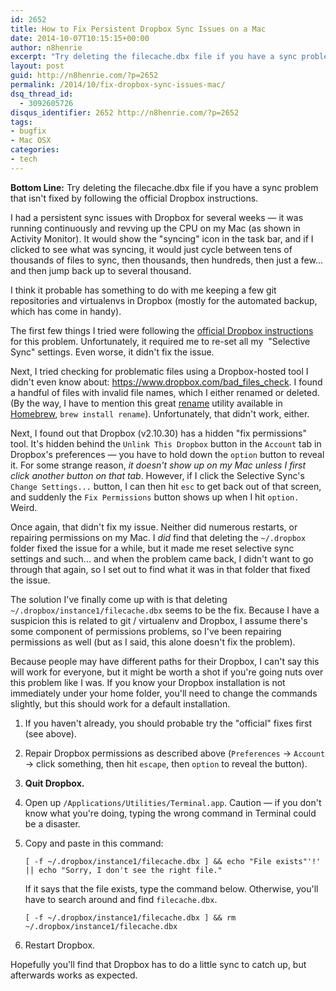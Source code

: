 ```yaml
---
id: 2652
title: How to Fix Persistent Dropbox Sync Issues on a Mac
date: 2014-10-07T10:15:15+00:00
author: n8henrie
excerpt: "Try deleting the filecache.dbx file if you have a sync problem that isn't fixed by following the official Dropbox instructions."
layout: post
guid: http://n8henrie.com/?p=2652
permalink: /2014/10/fix-dropbox-sync-issues-mac/
dsq_thread_id:
  - 3092605726
disqus_identifier: 2652 http://n8henrie.com/?p=2652
tags:
- bugfix
- Mac OSX
categories:
- tech
---
```

**Bottom Line:** Try deleting the filecache.dbx file if you have a sync problem that isn't fixed by following the official Dropbox instructions.<!--more-->

I had a persistent sync issues with Dropbox for several weeks — it was running continuously and revving up the CPU on my Mac (as shown in Activity Monitor). It would show the "syncing" icon in the task bar, and if I clicked to see what was syncing, it would just cycle between tens of thousands of files to sync, then thousands, then hundreds, then just a few... and then jump back up to several thousand.

I think it probable has something to do with me keeping a few git repositories and virtualenvs in Dropbox (mostly for the automated backup, which has come in handy).

The first few things I tried were following the <a target="_blank" href="https://www.dropbox.com/en/help/72">official Dropbox instructions</a> for this problem. Unfortunately, it required me to re-set all my  "Selective Sync" settings. Even worse, it didn't fix the issue.

Next, I tried checking for problematic files using a Dropbox-hosted tool I didn't even know about: <a target="_blank" href="https://www.dropbox.com/bad_files_check">https://www.dropbox.com/bad_files_check</a>. I found a handful of files with invalid file names, which I either renamed or deleted. (By the way, I have to mention this great <a target="_blank" href="http://plasmasturm.org/code/rename">rename</a> utility available in <a target="_blank" href="http://brew.sh/" title="Homebrew — The missing package manager for OS X">Homebrew</a>, `brew install rename`). Unfortunately, that didn't work, either.

Next, I found out that Dropbox (v2.10.30) has a hidden "fix permissions" tool. It's hidden behind the `Unlink This Dropbox` button in the `Account` tab in Dropbox's preferences — you have to hold down the `option` button to reveal it. For some strange reason, _it doesn't show up on my Mac unless I first click another button on that tab_. However, if I click the Selective Sync's `Change Settings...` button, I can then hit `esc` to get back out of that screen, and suddenly the `Fix Permissions` button shows up when I hit `option.` Weird.

Once again, that didn't fix my issue. Neither did numerous restarts, or repairing permissions on my Mac. I _did_ find that deleting the `~/.dropbox` folder fixed the issue for a while, but it made me reset selective sync settings and such... and when the problem came back, I didn't want to go through that again, so I set out to find what it was in that folder that fixed the issue.

The solution I've finally come up with is that deleting `~/.dropbox/instance1/filecache.dbx` seems to be the fix. Because I have a suspicion this is related to git / virtualenv and Dropbox, I assume there's some component of permissions problems, so I've been repairing permissions as well (but as I said, this alone doesn't fix the problem).

Because people may have different paths for their Dropbox, I can't say this will work for everyone, but it might be worth a shot if you're going nuts over this problem like I was. If you know your Dropbox installation is not immediately under your home folder, you'll need to change the commands slightly, but this should work for a default installation.

1. If you haven't already, you should probable try the "official" fixes first (see above).
1. Repair Dropbox permissions as described above (`Preferences` -> `Account` -> click something, then hit `escape`, then `option` to reveal the button).
1. **Quit Dropbox.**
1. Open up `/Applications/Utilities/Terminal.app`. Caution — if you don't know what you're doing, typing the wrong command in Terminal could be a disaster.
1. Copy and paste in this command:

    <pre><code class="language-bash highlighter-rouge">[ -f ~/.dropbox/instance1/filecache.dbx ] && echo "File exists"'!' || echo "Sorry, I don't see the right file."</code></pre>

    If it says that the file exists, type the command below. Otherwise, you'll have to search around and find `filecache.dbx`.

    <pre><code class="language-bash highlighter-rouge">[ -f ~/.dropbox/instance1/filecache.dbx ] && rm ~/.dropbox/instance1/filecache.dbx</code></pre>

1. Restart Dropbox.

Hopefully you'll find that Dropbox has to do a little sync to catch up, but afterwards works as expected.
